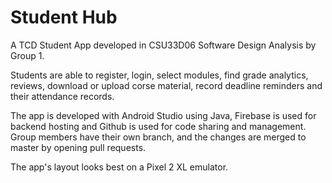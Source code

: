 # Student Hub
A TCD Student App developed in CSU33D06 Software Design Analysis by Group 1. 

Students are able to register, login, select modules, find grade analytics, reviews, download or upload corse material, record deadline reminders and their attendance records. 

The app is developed with Android Studio using Java, Firebase is used for backend hosting and Github is used for code sharing and management. Group members have their own branch, and the changes are merged to master by opening pull requests.

The app's layout looks best on a Pixel 2 XL emulator.








